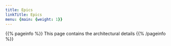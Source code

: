 ```yaml
---
title: Epics
linkTitle: Epics
menu: {main: {weight: 1}}
---
```


{{% pageinfo %}}
This page contains the architectural details
{{% /pageinfo %}}


